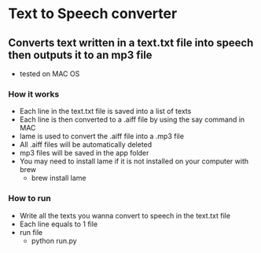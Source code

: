 # Text to Speech converter
## Converts text written in a text.txt file into speech then outputs it to an mp3 file
* tested on MAC OS

### How it works
* Each line in the text.txt file is saved into a list of texts
* Each line is then converted to a .aiff file by using the say command in MAC
* lame is used to convert the .aiff file into a .mp3 file
* All .aiff files will be automatically deleted
* mp3 files will be saved in the app folder
* You may need to install lame if it is not installed on your computer with brew
    * brew install lame

### How to run
* Write all the texts you wanna convert to speech in the text.txt file
* Each line equals to 1 file
* run file
    * python run.py
